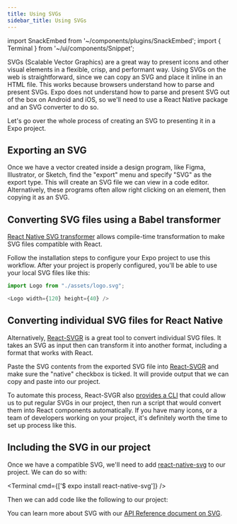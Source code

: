 ```yaml
---
title: Using SVGs
sidebar_title: Using SVGs
---
```


import SnackEmbed from '~/components/plugins/SnackEmbed';
import { Terminal } from '~/ui/components/Snippet';

SVGs (Scalable Vector Graphics) are a great way to present icons and other visual elements in a flexible, crisp, and performant way. Using SVGs on the web is straightforward, since we can copy an SVG and place it inline in an HTML file. This works because browsers understand how to parse and present SVGs. Expo does not understand how to parse and present SVG out of the box on Android and iOS, so we'll need to use a React Native package and an SVG converter to do so.

Let's go over the whole process of creating an SVG to presenting it in a Expo project.

## Exporting an SVG

Once we have a vector created inside a design program, like Figma, Illustrator, or Sketch, find the "export" menu and specify "SVG" as the export type. This will create an SVG file we can view in a code editor. Alternatively, these programs often allow right clicking on an element, then copying it as an SVG.

## Converting SVG files using a Babel transformer

[React Native SVG transformer](https://github.com/kristerkari/react-native-svg-transformer) allows compile-time transformation to make SVG files compatible with React.

Follow the installation steps to configure your Expo project to use this workflow. After your project is properly configured, you'll be able to use your local SVG files like this:

```javascript
import Logo from "./assets/logo.svg";

<Logo width={120} height={40} />
```

## Converting individual SVG files for React Native

Alternatively, [React-SVGR](https://react-svgr.com/playground/?native=true) is a great tool to convert individual SVG files. It takes an SVG as input then can transform it into another format, including a format that works with React.

Paste the SVG contents from the exported SVG file into [React-SVGR](https://react-svgr.com/playground/?native=true) and make sure the "native" checkbox is ticked. It will provide output that we can copy and paste into our project.

To automate this process, React-SVGR also [provides a CLI](https://react-svgr.com/docs/cli/) that could allow us to put regular SVGs in our project, then run a script that would convert them into React components automatically. If you have many icons, or a team of developers working on your project, it's definitely worth the time to set up process like this.

## Including the SVG in our project

Once we have a compatible SVG, we'll need to add [react-native-svg](https://github.com/react-native-svg/react-native-svg) to our project. We can do so with:

<Terminal cmd={['$ expo install react-native-svg']} />

Then we can add code like the following to our project:

<SnackEmbed snackId="@jonsamp/react-native-svg-example" preview platform="web" />

You can learn more about SVG with our [API Reference document on SVG](/versions/latest/sdk/svg/).
